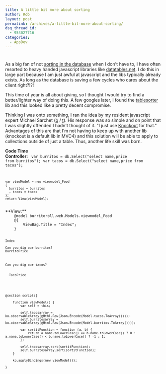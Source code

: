 ```yaml
---
title: A little bit more about sorting
author: Rob
layout: post
permalink: /archives/a-little-bit-more-about-sorting/
dsq_thread_id:
  - 953027716
categories:
  - AppDev
---
```

# 

As a big fan of not [sorting in the database][1] when I don't have to, I have often resorted to heavy handed javascript libraries like [datatables.net][2]. I do this in large part because I am just awful at javascript and the libs typically already exists. As long as the database is saving a few cycles who cares about the client right?!?! 

 [1]: http://datachomp.com/archives/hey-app-quit-wasting-my-time-sorting-your-data/ "Don't waste my time"
 [2]: http://datatables.net/ "datatables.net"

This time of year is all about giving, so I thought I would try to find a better/lighter way of doing this. A few googles later, I found the [tablesorter][3] lib and this looked like a pretty decent compromise.

 [3]: http://tablesorter.com/docs/ "tablesorter"

Thinking I was onto something, I ran the idea by my resident javascript expert Michael Sarchet ([b][4] / [t][5]). His response was so simple and on point that I was slightly offended I hadn't thought of it. "I just use [Knockout][6] for that." Advantages of this are that I'm not having to keep up with another lib (knockout is a default lib in MVC4) and this solution will be able to apply to collections outside of just a table. Thus, another life skill was born.

 [4]: http://www.michaelsarchet.com/ "ha mikes blog"
 [5]: https://twitter.com/msarchet "Mike"
 [6]: http://knockoutjs.com/ "KnockoutJS"

**Code Time  
Controller:**
<code>
    var burritos = db.Select("select name,price from burritos");
    var tacos = db.Select("select name,price from tacos");
                
    var viewModel = new viewmodel_Food
    {
      burritos = burritos
      , tacos = tacos
    };
    return View(viewModel);
</code>
**View:**
<code>
    @model burritoroll.web.Models.viewmodel_Food
    @{
        ViewBag.Title = "Index";
    }

    Index
 
    Can you dig our burritos?
    BurritoPrice
     
      
     
    Can you dig our tacos?
    
     
      TacoPrice
     
     
      
     
    
    @section scripts{
    	
    	function viewModel() {
    		var self = this;
    
    	    self.tacosarray = ko.observableArray(@Html.Raw(Json.Encode(Model.tacos.ToArray())));
    	    self.burritosarray = ko.observableArray(@Html.Raw(Json.Encode(Model.burritos.ToArray())));
    	    
    	    var sortitFunction = function (a, b) {
    	        return a.name.toLowerCase() == b.name.toLowerCase() ? 0 : a.name.toLowerCase() < b.name.toLowerCase() ? -1 : 1;
    	    };
    
    	    self.tacosarray.sort(sortitFunction);
    	    self.burritosarray.sort(sortitFunction);
    	}
    
    	ko.applyBindings(new viewModel());
    	
    }
</code>